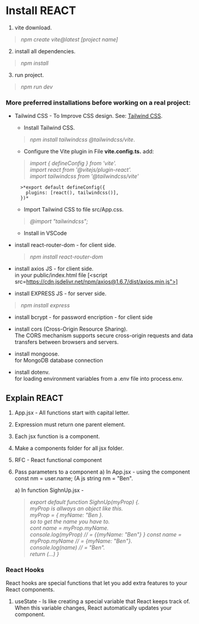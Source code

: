 # Install REACT 
1) vite download.  
>*npm create vite@latest [project name]*

2) install all dependencies.
>*npm install*

3) run project.
>*npm run dev*    


### More preferred installations before working on a real project:  

* Tailwind CSS - To Improve CSS design. See: [Tailwind CSS](https://tailwindcss.com/docs/installation/using-vite).
    * Install Tailwind CSS.
    >*npm install tailwindcss @tailwindcss/vite*.

    * Configure the Vite plugin in File **vite.config.ts.** add:  
    >*import { defineConfig } from 'vite'.  
      import react from '@vitejs/plugin-react'.  
      import tailwindcss from '@tailwindcss/vite'*
      
        >*export default defineConfig({  
          plugins: [react(), tailwindcss()],  
        })*

    * Import Tailwind CSS to file src/App.css.  
    >*@import "tailwindcss";*  
    
    * Install in VSCode


* install react-router-dom - for client side.  
    >*npm install react-router-dom*

* install axios JS - for client side.  
  in your public/index.html file
[<script src=https://cdn.jsdelivr.net/npm/axios@1.6.7/dist/axios.min.js">]

* install EXPRESS JS - for server side.
>*npm install express*

* install bcrypt - 
    for password encription - for client side

* install cors (Cross-Origin Resource Sharing).  
    The CORS mechanism supports secure cross-origin requests and data transfers between browsers and servers. 
    
* install mongoose.  
    for MongoDB database connection

* install dotenv.  
    for loading environment variables from a .env file into process.env.


Explain REACT    
-------------
1) App.jsx - All functions start with capital letter.
2) Expression must return one parent element.
3) Each jsx function is a component.
4) Make a components folder for all jsx folder.
5) RFC - React functional component

6) Pass parameters to a component
   a) In App.jsx - using the component
      const nm = user.name; (A js string nm = "Ben".
      
      <SighnUp myName = {nm}></SighnUp>
    
   a) In function SighnUp.jsx - 
   
   >*export default function SighnUp(myProp) {.  
   myProp is allways an object like this.  
   myProp = { myName: "Ben }.    
   so to get the name you have to.  
   cont name = myProp.myName.  
   console.log(myProp)         // = {{myName: "Ben"} }
   const name  = myProp.myName // = {myName: "Ben"}.  
   console.log(name)           // = "Ben".  
   return (...)
   }*
   
### React Hooks
   React hooks are special functions that let you add extra features to your React components.
   1) useState - 
      Is like creating a special variable that React keeps track of.
      When this variable changes, React automatically updates your component.
  
